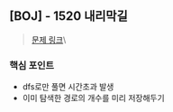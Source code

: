 ## [BOJ] - 1520 내리막길 
>[문제 링크](https://www.acmicpc.net/problem/1520)\

### 핵심 포인트
- dfs로만 풀면 시간초과 발생 
- 이미 탐색한 경로의 개수를 미리 저장해두기 
